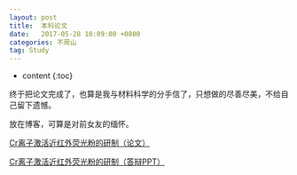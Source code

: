 ```yaml
---
layout: post
title:  本科论文
date:   2017-05-28 10:09:00 +0800
categories: 不周山
tag: Study
---
```



* content
{:toc}


终于把论文完成了，也算是我与材料科学的分手信了，只想做的尽善尽美，不给自己留下遗憾。

放在博客，可算是对前女友的缅怀。

[Cr离子激活近红外荧光粉的研制（论文）](/files/毕业设计-论文.pdf)

[Cr离子激活近红外荧光粉的研制（答辩PPT）](/files/毕业设计-PPT.pdf)
